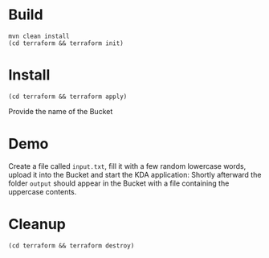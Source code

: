# Build

```
mvn clean install
(cd terraform && terraform init)
```

# Install

```
(cd terraform && terraform apply)
```

Provide the name of the Bucket

# Demo

Create a file called `input.txt`, fill it with a few random lowercase words, upload it into the Bucket and start the KDA
application: Shortly afterward the folder `output` should appear in the Bucket with a file containing the uppercase
contents.

# Cleanup

```
(cd terraform && terraform destroy)
```